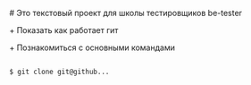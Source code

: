 \# Это текстовый проект для школы тестировщиков be-tester

\+ Показать как работает гит

\+ Познакомиться с основными командами



```bash

$ git clone git@github...


